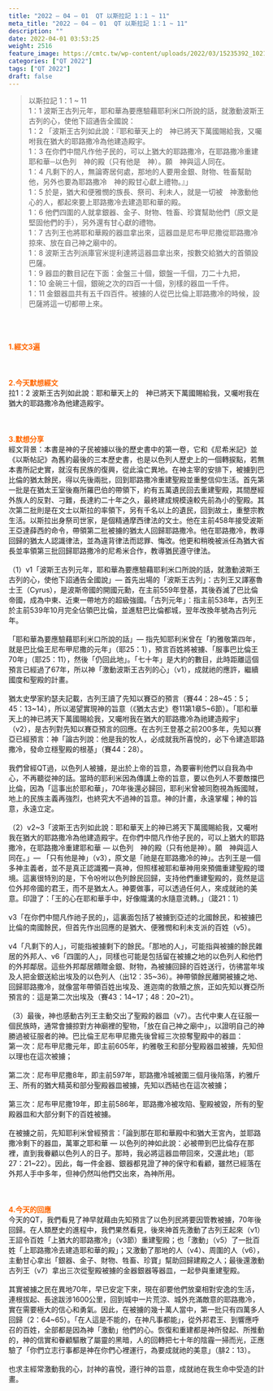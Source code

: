 ```yaml
---
title: "2022 – 04 – 01  QT 以斯拉記 1：1 ~ 11"
meta_title: "2022 – 04 – 01  QT 以斯拉記 1：1 ~ 11"
description: ""
date: 2022-04-01 03:53:25
weight: 2516
feature_image: https://cmtc.tw/wp-content/uploads/2022/03/15235392_10211799862337740_180693556567566654_o-1.webp
categories: ["QT 2022"]
tags: ["QT 2022"]
draft: false
---
```


<blockquote>以斯拉記 1：1 ~ 11<br />
1：1 波斯王古列元年，耶和華為要應驗藉耶利米口所說的話，就激動波斯王古列的心，使他下詔通告全國說：<br />
1：2 「波斯王古列如此說：『耶和華天上的　神已將天下萬國賜給我，又囑咐我在猶大的耶路撒冷為他建造殿宇。<br />
1：3 在你們中間凡作他子民的，可以上猶大的耶路撒冷，在耶路撒冷重建耶和華─以色列　神的殿（只有他是　神）。願　神與這人同在。<br />
1：4 凡剩下的人，無論寄居何處，那地的人要用金銀、財物、牲畜幫助他，另外也要為耶路撒冷　神的殿甘心獻上禮物。』」<br />
1：5 於是，猶大和便雅憫的族長、祭司、利未人，就是一切被　神激動他心的人，都起來要上耶路撒冷去建造耶和華的殿。<br />
1：6 他們四圍的人就拿銀器、金子、財物、牲畜、珍寶幫助他們（原文是堅固他們的手），另外還有甘心獻的禮物。<br />
1：7 古列王也將耶和華殿的器皿拿出來，這器皿是尼布甲尼撒從耶路撒冷掠來、放在自己神之廟中的。<br />
1：8 波斯王古列派庫官米提利達將這器皿拿出來，按數交給猶大的首領設巴薩。<br />
1：9 器皿的數目記在下面：金盤三十個，銀盤一千個，刀二十九把，<br />
1：10 金碗三十個，銀碗之次的四百一十個，別樣的器皿一千件。<br />
1：11 金銀器皿共有五千四百件。被擄的人從巴比倫上耶路撒冷的時候，設巴薩將這一切都帶上來。</blockquote><br />
&nbsp;<br />
<br />
<strong><span style="color: #ff6600;">1.經文3遍</span></strong><br />
<br />
&nbsp;<br />
<br />
<strong><span style="color: #ff6600;">2.今天默想經文<br />
</span></strong>拉1：2 波斯王古列如此說：耶和華天上的　神已將天下萬國賜給我，又囑咐我在猶大的耶路撒冷為他建造殿宇。<br />
<br />
&nbsp;<br />
<br />
<strong><span style="color: #ff6600;">3.默想分享<br />
</span></strong>經文背景：本書是神的子民被擄以後的歷史書中的第一卷，它和《尼希米記》並《以斯帖記》為舊約最後的三本歷史書，也是以色列人歷史上的一個轉捩點，若無本書所記史實，就沒有民族的復興，從此淪亡異地。在神主宰的安排下，被擄到巴比倫的猶太餘民，得以先後兩批，回到耶路撒冷重建聖殿並重整信仰生活。首先第一批是在猶太王室後裔所羅巴伯的帶領下，約有五萬遺民回去重建聖殿，其間歷經外族人的反對、刁難，長達約二十年之久，最終建成規模遠較先前為小的聖殿。其次第二批則是在文士以斯拉的率領下，另有千名以上的遺民，回到故土，重整宗教生活。以斯拉出身祭司世家，是個精通摩西律法的文士。他在主前458年接受波斯王亞達薛西的命令，帶領第二批被擄的猶太人回歸耶路撒冷。他在耶路撒冷，教導回歸的猶太人認識律法，並為違背律法而認罪、悔改。他更和稍晚被派任為猶大省長並率領第三批回歸耶路撒冷的尼希米合作，教導猶民遵守律法。<br />
<br />
（1）v1「波斯王古列元年，耶和華為要應驗藉耶利米口所說的話，就激動波斯王古列的心，使他下詔通告全國說」— 首先出場的「波斯王古列」：古列王又譯塞魯士王（Cyrus），是波斯帝國的開國元勳，在主前559年登基，其後吞滅了巴比倫帝國，成為中東、近東一帶地方的超級強國。「古列元年」：指主前538年，古列王於主前539年10月完全佔領巴比倫，並進駐巴比倫都城，翌年改換年號為古列元年。<br />
<br />
「耶和華為要應驗藉耶利米口所說的話」— 指先知耶利米曾在「約雅敬第四年，就是巴比倫王尼布甲尼撒的元年」（耶25：1），預言百姓將被擄、「服事巴比倫王70年」（耶25：11），然後「仍回此地」。「七十年」是大約的數目，此時距離這個預言已經過了67年，所以神「激動波斯王古列的心」（v1），成就祂的應許，繼續國度和聖殿的計畫。<br />
<br />
猶太史學家約瑟夫記載，古列王讀了先知以賽亞的預言（賽44：28~45：5；45：13~14），所以渴望實現神的旨意（《猶太古史》卷11第1章5~6節）。「耶和華天上的神已將天下萬國賜給我，又囑咐我在猶大的耶路撒冷為祂建造殿宇」（v2），是古列對先知以賽亞預言的回應。在古列王登基之前200多年，先知以賽亞已經預言：神「論古列說：他是我的牧人，必成就我所喜悅的，必下令建造耶路撒冷，發命立穩聖殿的根基」（賽44：28）。<br />
<br />
我們曾經QT過，以色列人被擄，是出於上帝的旨意，為要審判他們以自我為中心，不再聽從神的話。當時的耶利米因為傳講上帝的旨意，要以色列人不要敵擋巴比倫，因為「這事出於耶和華」，70年後還必歸回，耶利米曾被同胞視為叛國賊，地上的民族主義再強烈，也終究大不過神的旨意。神的計畫，永遠掌權；神的旨意，永遠立定。<br />
<br />
（2）v2~3「波斯王古列如此說：耶和華天上的神已將天下萬國賜給我，又囑咐我在猶大的耶路撒冷為他建造殿宇。在你們中間凡作他子民的，可以上猶大的耶路撒冷，在耶路撒冷重建耶和華 — 以色列　神的殿（只有他是神）。願　神與這人同在。」— 「只有他是神」（v3），原文是「祂是在耶路撒冷的神」。古列王是一個多神主義者，並不是真正認識獨一真神，但照樣被耶和華神用來預備重建聖殿的環境。這裏很特別的是，下令吩咐以色列餘民回歸，支持他們重建聖殿的，竟然是這位外邦帝國的君王，而不是猶太人。神要做事，可以透過任何人，來成就祂的美意。印證了：「王的心在耶和華手中，好像隴溝的水隨意流轉。」（箴21：1）<br />
<br />
v3「在你們中間凡作祂子民的」，這裏面包括了被擄到亞述的北國餘民，和被擄巴比倫的南國餘民，但首先作出回應的是猶大、便雅憫和利未支派的百姓（v5）。<br />
<br />
v4「凡剩下的人」，可能指被擄剩下的餘民。「那地的人」，可能指與被擄的餘民雜居的外邦人、v6「四圍的人」，同樣也可能是包括留在被擄之地的以色列人和他們的外邦鄰居。這些外邦鄰居饋贈金銀、財物，為被擄回歸的百姓送行，彷彿當年埃及人把金銀送給出埃及的以色列人（出12：35~36）。神帶領餘民離開被擄之地、回歸耶路撒冷，就像當年帶領百姓出埃及、進迦南的救贖之旅，正如先知以賽亞所預言的：這是第二次出埃及（賽43：14~17；48：20~21）。<br />
<br />
（3）最後，神也感動古列王主動交出了聖殿的器皿（v7）。古代中東人在征服一個民族時，通常會擄掠對方神廟裡的聖物，「放在自己神之廟中」，以證明自己的神勝過被征服者的神。巴比倫王尼布甲尼撒先後曾經三次掠奪聖殿中的器皿：<br />
第一次：尼布甲尼撒元年，即主前605年，約雅敬王和部分聖殿器皿被擄，先知但以理也在這次被擄；<br />
<br />
第二次：尼布甲尼撒8年，即主前597年，耶路撒冷城被圍三個月後陷落，約雅斤王、所有的猶大精英和部分聖殿器皿被擄，先知以西結也在這次被擄；<br />
<br />
第三次：尼布甲尼撒19年，即主前586年，耶路撒冷被攻陷、聖殿被毀，所有的聖殿器皿和大部分剩下的百姓被擄。<br />
<br />
在被擄之前，先知耶利米曾經預言：「論到那在耶和華殿中和猶大王宮內，並耶路撒冷剩下的器皿，萬軍之耶和華 — 以色列的神如此說：必被帶到巴比倫存在那裡，直到我眷顧以色列人的日子。那時，我必將這器皿帶回來，交還此地」（耶27：21~22）。因此，每一件金器、銀器都見證了神的保守和看顧，雖然已經落在外邦人手中多年，但神仍然叫他們交出來，為神所用。<br />
<br />
&nbsp;<br />
<br />
<strong><span style="color: #ff6600;">4.今天的回應<br />
</span></strong>今天的QT，我們看見了神早就藉由先知預言了以色列民將要因管教被擄，70年後回歸。在人類歷史的進程中，我們果然看見，後來神首先激動了古列王起來（v1）王詔令百姓「上猶大的耶路撒冷」（v3節）重建聖殿；也「激動」（v5）了一批百姓「上耶路撒冷去建造耶和華的殿」；又激動了那地的人（v4）、周圍的人（v6），主動甘心拿出「銀器、金子、財物、牲畜、珍寶」幫助回歸建殿之人；最後還激動古列王（v7）拿出三次從聖殿被擄的金器銀器等器皿，一起參與重建聖殿。<br />
<br />
其實被擄之民在異地70年，早已安定下來，現在卻要他們放棄相對安逸的生活，連根拔起、長途跋涉1600公里，回到城中一片荒涼、城外充滿敵意的耶路撒冷，實在需要極大的信心和勇氣。因此，在被擄的幾十萬人當中，第一批只有四萬多人回歸（2：64~65）。「在人這是不能的，在神凡事都能」，從外邦君王、到響應呼召的百姓，全部都是因為神「激動」他們的心。恢復和重建都是神所發起、所推動的，神的信實和眷顧驅散了屬靈的黑暗，人的回轉把七十年的陰霾一掃而光，正應驗了「你們立志行事都是神在你們心裡運行，為要成就祂的美意」（腓2：13）。<br />
<br />
也求主經常激動我的心，討神的喜悅，遵行神的旨意，成就祂在我生命中受造的計畫。
        